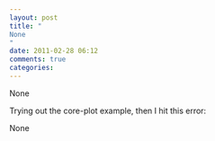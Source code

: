 ```yaml
---
layout: post
title: "
None
"
date: 2011-02-28 06:12
comments: true
categories: 
---
```


None


Trying out the core-plot example, then I hit this error:


None

